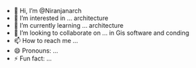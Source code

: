 - 👋 Hi, I’m @Niranjanarch
- 👀 I’m interested in ... architecture
- 🌱 I’m currently learning ... architecture
- 💞️ I’m looking to collaborate on ... in Gis software and conding 
- 📫 How to reach me ...
- 😄 Pronouns: ...
- ⚡ Fun fact: ...

<!---
Niranjanarch/Niranjanarch is a ✨ special ✨ repository because its `README.md` (this file) appears on your GitHub profile.
You can click the Preview link to take a look at your changes.
--->
